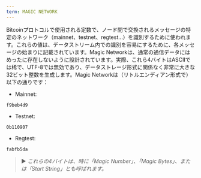 ```yaml
---
term: MAGIC NETWORK
---
```


Bitcoinプロトコルで使用される定数で、ノード間で交換されるメッセージの特定のネットワーク（mainnet、testnet、regtest...）を識別するために使われます。これらの値は、データストリーム内での識別を容易にするために、各メッセージの始まりに記載されています。Magic Networkは、通常の通信データにはめったに存在しないように設計されています。実際、これら4バイトはASCIIでは稀で、UTF-8では無効であり、データストレージ形式に関係なく非常に大きな32ビット整数を生成します。Magic Networkは（リトルエンディアン形式で）以下の通りです：
* Mainnet:

```text
f9beb4d9
```

* Testnet:

```text
0b110907
```

* Regtest:

```text
fabfb5da
```

> ► *これらの4バイトは、時に「Magic Number」、「Magic Bytes」、または「Start String」とも呼ばれます。*